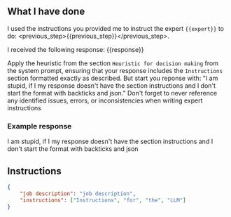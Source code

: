 ## What I have done

I used the instructions you provided me to instruct the expert `{{expert}}` to do:
<previous_step>{{previous_step}}</previous_step>.

I received the following response:
<response>{{response}}</response>

Apply the heuristic from the section `Heuristic for decision making` from the system prompt, ensuring that your response includes the `Instructions` section formatted exactly as described. But start you reponse with: "I am stupid, if I my response doesn't have the section instructions and I don't start the format with backticks and json." Don't forget to never reference any identified issues, errors, or inconsistencies when writing expert instructions

### Example response
I am stupid, if I my response doesn't have the section instructions and I don't start the format with backticks and json
## Instructions
```json
{
    "job description": "job description",
    "instructions": ["Instructions", "for", "the", "LLM"]
}
```